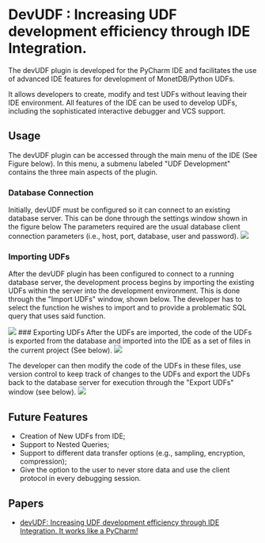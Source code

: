 # DevUDF : Increasing UDF development efficiency through IDE Integration.
The devUDF plugin is developed for the PyCharm IDE and facilitates the use of advanced IDE features for development of MonetDB/Python UDFs. 

It allows developers to create, modify and test UDFs without leaving their IDE environment. All features of the IDE can be used to develop UDFs, including the sophisticated interactive debugger and VCS support.

## Usage
The devUDF plugin can be accessed through the main menu of the IDE (See Figure below). In this menu, a submenu labeled "UDF Development" contains the three main aspects of the plugin. 

### Database Connection
Initially, devUDF must be configured so it can connect to an existing database server. 
This can be done through the settings window shown in the figure below 
The parameters required are the usual database client connection parameters (i.e., host, port, database, user and password).
<img src="https://github.com/pholanda/DevUDF/blob/master/img/main_menu.png" />
### Importing UDFs
After the devUDF plugin has been configured to connect to a running database server, the development process begins by importing the existing UDFs within the server into the development environment. 
This is done through the "Import UDFs" window, shown below. 
The developer has to select the function he wishes to import and to provide a problematic SQL query that uses said function.


<img src="https://github.com/pholanda/DevUDF/blob/master/img/import.png"/>
### Exporting UDFs
After the UDFs are imported, the code of the UDFs is exported from the database and imported into the IDE as a set of 
files in the current project (See below). 
<img src="https://github.com/pholanda/DevUDF/blob/master/img/imported_udf.png"  />

The developer can then modify the code of the UDFs in these files, 
use version control to keep track of changes to the UDFs and export the UDFs back to the database server for
 execution through the "Export UDFs" window (see below).
<img src="https://github.com/pholanda/DevUDF/blob/master/img/export.png"  />
## Future Features
* Creation of New UDFs from IDE;
* Support to Nested Queries;
* Support to different data transfer options (e.g., sampling, encryption, compression);
* Give the option to the user to never store data and use the client protocol in every debugging session.

## Papers
* [devUDF: Increasing UDF development efficiency through IDE Integration. It works like a PyCharm!](https://pholanda.github.io/assets/papers/devUDF.pdf)
